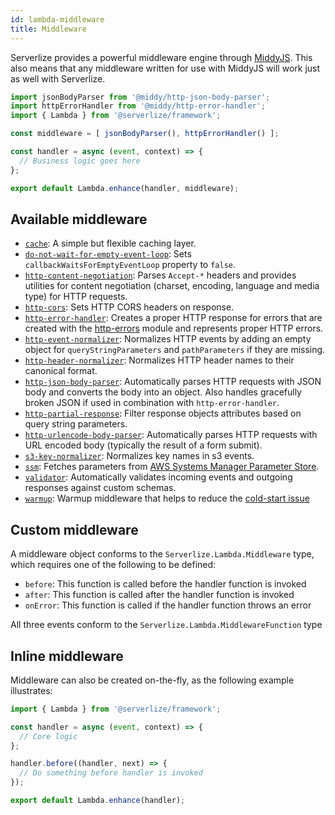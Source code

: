 ```yaml
---
id: lambda-middleware
title: Middleware
---
```


Serverlize provides a powerful middleware engine through [MiddyJS][link-middyjs].
This also means that any middleware written for use with MiddyJS will work just
as well with Serverlize.

```typescript
import jsonBodyParser from '@middy/http-json-body-parser';
import httpErrorHandler from '@middy/http-error-handler';
import { Lambda } from '@serverlize/framework';

const middleware = [ jsonBodyParser(), httpErrorHandler() ];

const handler = async (event, context) => {
  // Business logic goes here
};

export default Lambda.enhance(handler, middleware);
```

## Available middleware

- [`cache`][link-middy-cache]:
  A simple but flexible caching layer.
- [`do-not-wait-for-empty-event-loop`][link-middy-do-not-wait-for-empty-event-loop]:
  Sets `callbackWaitsForEmptyEventLoop` property to `false`.
- [`http-content-negotiation`][link-middy-http-content-negotiation]:
  Parses `Accept-*` headers and provides utilities for content negotiation
  (charset, encoding, language and media type) for HTTP requests.
- [`http-cors`][link-middy-http-cors]:
  Sets HTTP CORS headers on response.
- [`http-error-handler`][link-middy-http-error-handler]:
  Creates a proper HTTP response for errors that are created with the
  [http-errors][link-middy-http-error-handler] module and represents proper
  HTTP errors.
- [`http-event-normalizer`][link-middy-http-event-normalizer]:
  Normalizes HTTP events by adding an empty object for
  `queryStringParameters` and `pathParameters` if they are missing.
- [`http-header-normalizer`][link-middy-http-header-normalizer]:
  Normalizes HTTP header names to their canonical format.
- [`http-json-body-parser`][link-middy-http-json-body-parser]:
  Automatically parses HTTP requests with JSON body and converts the body
  into an object. Also handles gracefully broken JSON if used in combination
  with `http-error-handler`.
- [`http-partial-response`][link-middy-http-partial-response]:
  Filter response objects attributes based on query string parameters.
- [`http-urlencode-body-parser`][link-middy-http-urlencode-body-parser]:
  Automatically parses HTTP requests with URL encoded body (typically the
  result of a form submit).
- [`s3-key-normalizer`][link-middy-s3-key-normalizer]:
  Normalizes key names in s3 events.
- [`ssm`][link-middy-ssm]:
  Fetches parameters from [AWS Systems Manager Parameter Store][link-parameter-store].
- [`validator`][link-middy-validator]:
  Automatically validates incoming events and outgoing responses against
  custom schemas.
- [`warmup`][link-middy-warmup]:
  Warmup middleware that helps to reduce the [cold-start issue][link-cold-start]

## Custom middleware

A middleware object conforms to the `Serverlize.Lambda.Middleware` type, which
requires one of the following to be defined:

- `before`: This function is called before the handler function is invoked
- `after`: This function is called after the handler function is invoked
- `onError`: This function is called if the handler function throws an error

All three events conform to the `Serverlize.Lambda.MiddlewareFunction` type

## Inline middleware

Middleware can also be created on-the-fly, as the following example illustrates:

```typescript
import { Lambda } from '@serverlize/framework';

const handler = async (event, context) => {
  // Core logic
};

handler.before((handler, next) => {
  // Do something before handler is invoked
});

export default Lambda.enhance(handler);
```

[link-middyjs]: https://middy.js.org/
[link-middy-cache]: https://github.com/middyjs/middy/tree/1.0.0-alpha/packages/cache
[link-middy-do-not-wait-for-empty-event-loop]: https://github.com/middyjs/middy/tree/1.0.0-alpha/packages/do-not-wait-for-empty-event-loop
[link-middy-http-content-negotiation]: https://github.com/middyjs/middy/tree/1.0.0-alpha/packages/http-content-negotiation
[link-middy-http-cors]: https://github.com/middyjs/middy/tree/1.0.0-alpha/packages/http-cors
[link-middy-http-error-handler]: https://github.com/middyjs/middy/tree/1.0.0-alpha/packages/http-error-handler
[link-middy-http-event-normalizer]: https://github.com/middyjs/middy/tree/1.0.0-alpha/packages/http-event-normalizer
[link-middy-http-header-normalizer]: https://github.com/middyjs/middy/tree/1.0.0-alpha/packages/http-header-normalizer
[link-middy-http-json-body-parser]: https://github.com/middyjs/middy/tree/1.0.0-alpha/packages/http-json-body-parser
[link-middy-http-partial-response]: https://github.com/middyjs/middy/tree/1.0.0-alpha/packages/http-partial-response
[link-middy-http-urlencode-body-parser]: https://github.com/middyjs/middy/tree/1.0.0-alpha/packages/http-urlencode-body-parser
[link-middy-s3-key-normalizer]: https://github.com/middyjs/middy/tree/1.0.0-alpha/packages/s3-key-normalizer
[link-middy-ssm]: https://github.com/middyjs/middy/tree/1.0.0-alpha/packages/ssm
[link-middy-validator]: https://github.com/middyjs/middy/tree/1.0.0-alpha/packages/validator
[link-middy-warmup]: https://github.com/middyjs/middy/tree/1.0.0-alpha/packages/warmup

[link-parameter-store]: https://docs.aws.amazon.com/systems-manager/latest/userguide/systems-manager-paramstore.html
[link-cold-start]: https://serverless.com/blog/keep-your-lambdas-warm/
